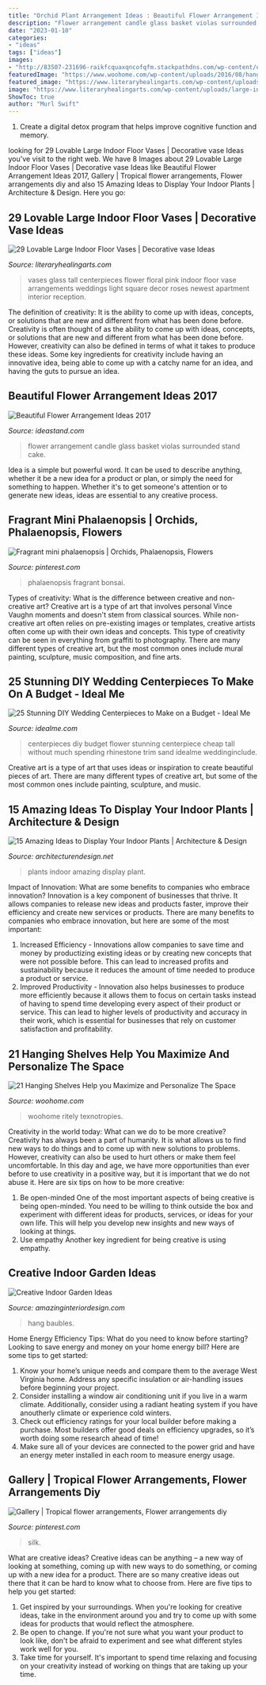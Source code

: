 ```yaml
---
title: "Orchid Plant Arrangement Ideas : Beautiful Flower Arrangement Ideas 2017"
description: "Flower arrangement candle glass basket violas surrounded stand cake"
date: "2023-01-10"
categories:
- "ideas"
tags: ["ideas"]
images:
- "http://83507-231696-raikfcquaxqncofqfm.stackpathdns.com/wp-content/uploads/2017/03/rhinestone-trim-hydrangea-centerpiece.jpg"
featuredImage: "https://www.woohome.com/wp-content/uploads/2016/08/hanging-shelf-for-small-space-21.jpg"
featured_image: "https://www.literaryhealingarts.com/wp-content/uploads/large-indoor-floor-vases-of-newest-ideas-on-tall-square-glass-vases-for-use-apartment-interior-throughout-tall-glass-vases-large-floral-centerpieces-indoor-wedding-reception-decor-light-pink.jpg"
image: "https://www.literaryhealingarts.com/wp-content/uploads/large-indoor-floor-vases-of-newest-ideas-on-tall-square-glass-vases-for-use-apartment-interior-throughout-tall-glass-vases-large-floral-centerpieces-indoor-wedding-reception-decor-light-pink.jpg"
ShowToc: true
author: "Murl Swift"
---
```



1. Create a digital detox program that helps improve cognitive function and memory.

	

		
looking for 29 Lovable Large Indoor Floor Vases | Decorative vase Ideas you've visit to the right web. We have 8 Images about 29 Lovable Large Indoor Floor Vases | Decorative vase Ideas like Beautiful Flower Arrangement Ideas 2017, Gallery | Tropical flower arrangements, Flower arrangements diy and also 15 Amazing Ideas to Display Your Indoor Plants | Architecture &amp; Design. Here you go:
		
    
## 29 Lovable Large Indoor Floor Vases | Decorative Vase Ideas

<img loading=lazy src="https://www.literaryhealingarts.com/wp-content/uploads/large-indoor-floor-vases-of-newest-ideas-on-tall-square-glass-vases-for-use-apartment-interior-throughout-tall-glass-vases-large-floral-centerpieces-indoor-wedding-reception-decor-light-pink.jpg" onerror="this.onerror=null;this.src='https://tse3.mm.bing.net/th?id=OIP.GqxtXYfO73AGiP7p9450WQHaLF&amp;pid=15.1';" alt="29 Lovable Large Indoor Floor Vases | Decorative vase Ideas">

_Source: literaryhealingarts.com_

>vases glass tall centerpieces flower floral pink indoor floor vase arrangements weddings light square decor roses newest apartment interior reception. 

	

The definition of creativity: It is the ability to come up with ideas, concepts, or solutions that are new and different from what has been done before.
Creativity is often thought of as the ability to come up with ideas, concepts, or solutions that are new and different from what has been done before. However, creativity can also be defined in terms of what it takes to produce these ideas. Some key ingredients for creativity include having an innovative idea, being able to come up with a catchy name for an idea, and having the guts to pursue an idea.

    
## Beautiful Flower Arrangement Ideas 2017

<img loading=lazy src="http://ideastand.com/wp-content/uploads/2016/06/flower-arrangement/47-flower-arrangement-ideas.jpg" onerror="this.onerror=null;this.src='https://tse1.mm.bing.net/th?id=OIP.uIs2VHDkVy6OpIOtapOymwHaLG&amp;pid=15.1';" alt="Beautiful Flower Arrangement Ideas 2017">

_Source: ideastand.com_

>flower arrangement candle glass basket violas surrounded stand cake. 

	

Idea is a simple but powerful word. It can be used to describe anything, whether it be a new idea for a product or plan, or simply the need for something to happen. Whether it's to get someone's attention or to generate new ideas, ideas are essential to any creative process.

    
## Fragrant Mini Phalaenopsis | Orchids, Phalaenopsis, Flowers

<img loading=lazy src="https://i.pinimg.com/736x/0a/62/68/0a6268ee8c7f9285571bdc4caea8ee28.jpg" onerror="this.onerror=null;this.src='https://tse1.mm.bing.net/th?id=OIP.YOSeL7pB05MX9_VBMZXyzgHaJ3&amp;pid=15.1';" alt="Fragrant mini phalaenopsis | Orchids, Phalaenopsis, Flowers">

_Source: pinterest.com_

>phalaenopsis fragrant bonsai. 

	

Types of creativity: What is the difference between creative and non-creative art?
Creative art is a type of art that involves personal Vince Vaughn moments and doesn't stem from classical sources. While non-creative art often relies on pre-existing images or templates, creative artists often come up with their own ideas and concepts. This type of creativity can be seen in everything from graffiti to photography. There are many different types of creative art, but the most common ones include mural painting, sculpture, music composition, and fine arts.

    
## 25 Stunning DIY Wedding Centerpieces To Make On A Budget - Ideal Me

<img loading=lazy src="http://83507-231696-raikfcquaxqncofqfm.stackpathdns.com/wp-content/uploads/2017/03/rhinestone-trim-hydrangea-centerpiece.jpg" onerror="this.onerror=null;this.src='https://tse1.mm.bing.net/th?id=OIP.QrlIiVpLb9TG3nKmq9l2hgHaLG&amp;pid=15.1';" alt="25 Stunning DIY Wedding Centerpieces to Make on a Budget - Ideal Me">

_Source: idealme.com_

>centerpieces diy budget flower stunning centerpiece cheap tall without much spending rhinestone trim sand idealme weddinginclude. 

	

Creative art is a type of art that uses ideas or inspiration to create beautiful pieces of art. There are many different types of creative art, but some of the most common ones include painting, sculpture, and music.

    
## 15 Amazing Ideas To Display Your Indoor Plants | Architecture &amp; Design

<img loading=lazy src="https://cdn.architecturendesign.net/wp-content/uploads/2015/07/AD-Amazing-Ideas-For-Indoor-Plants-10.jpg" onerror="this.onerror=null;this.src='https://tse3.mm.bing.net/th?id=OIP.RIDDRX2BG3RM1yilFetPjgHaLE&amp;pid=15.1';" alt="15 Amazing Ideas to Display Your Indoor Plants | Architecture &amp; Design">

_Source: architecturendesign.net_

>plants indoor amazing display plant. 

	

Impact of Innovation: What are some benefits to companies who embrace innovation?
Innovation is a key component of businesses that thrive. It allows companies to release new ideas and products faster, improve their efficiency and create new services or products. There are many benefits to companies who embrace innovation, but here are some of the most important: 
1. Increased Efficiency - Innovations allow companies to save time and money by productizing existing ideas or by creating new concepts that were not possible before. This can lead to increased profits and sustainability because it reduces the amount of time needed to produce a product or service. 
2. Improved Productivity - Innovation also helps businesses to produce more efficiently because it allows them to focus on certain tasks instead of having to spend time developing every aspect of their product or service. This can lead to higher levels of productivity and accuracy in their work, which is essential for businesses that rely on customer satisfaction and profitability.

    
## 21 Hanging Shelves Help You Maximize And Personalize The Space

<img loading=lazy src="https://www.woohome.com/wp-content/uploads/2016/08/hanging-shelf-for-small-space-21.jpg" onerror="this.onerror=null;this.src='https://tse4.mm.bing.net/th?id=OIP.xPlTZXScn94avev99yBzTwHaJ4&amp;pid=15.1';" alt="21 Hanging Shelves Help you Maximize and Personalize The Space">

_Source: woohome.com_

>woohome ritely texnotropies. 

	

Creativity in the world today: What can we do to be more creative?
Creativity has always been a part of humanity. It is what allows us to find new ways to do things and to come up with new solutions to problems. However, creativity can also be used to hurt others or make them feel uncomfortable. In this day and age, we have more opportunities than ever before to use creativity in a positive way, but it is important that we do not abuse it. Here are six tips on how to be more creative: 
1. Be open-minded
One of the most important aspects of being creative is being open-minded. You need to be willing to think outside the box and experiment with different ideas for products, services, or ideas for your own life. This will help you develop new insights and new ways of looking at things. 
2. Use empathy
Another key ingredient for being creative is using empathy.

    
## Creative Indoor Garden Ideas

<img loading=lazy src="http://www.amazinginteriordesign.com/wp-content/uploads/2020/09/2-11-623x1024.jpg" onerror="this.onerror=null;this.src='https://tse4.mm.bing.net/th?id=OIP.ZBhwvlhIERYrzhwZO_zY3QHaML&amp;pid=15.1';" alt="Creative Indoor Garden Ideas">

_Source: amazinginteriordesign.com_

>hang baubles. 

	

Home Energy Efficiency Tips: What do you need to know before starting?
Looking to save energy and money on your home energy bill? Here are some tips to get started: 
1. Know your home’s unique needs and compare them to the average West Virginia home. Address any specific insulation or air-handling issues before beginning your project. 
2. Consider installing a window air conditioning unit if you live in a warm climate. Additionally, consider using a radiant heating system if you have anoutherly climate or experience cold winters. 
3. Check out efficiency ratings for your local builder before making a purchase. Most builders offer good deals on efficiency upgrades, so it’s worth doing some research ahead of time! 
4. Make sure all of your devices are connected to the power grid and have an energy meter installed in each room to measure energy usage.

    
## Gallery | Tropical Flower Arrangements, Flower Arrangements Diy

<img loading=lazy src="https://i.pinimg.com/736x/48/4d/97/484d9797d1c3fd31b3713fb95b940507--tropical-flower-arrangements-silk-flower-arrangements.jpg" onerror="this.onerror=null;this.src='https://tse2.mm.bing.net/th?id=OIP.R5QlsUAGi5BOA7NehbzwywHaLH&amp;pid=15.1';" alt="Gallery | Tropical flower arrangements, Flower arrangements diy">

_Source: pinterest.com_

>silk. 

	

What are creative ideas?
Creative ideas can be anything – a new way of looking at something, coming up with new ways to do something, or coming up with a new idea for a product. There are so many creative ideas out there that it can be hard to know what to choose from. Here are five tips to help you get started: 
1) Get inspired by your surroundings. When you're looking for creative ideas, take in the environment around you and try to come up with some ideas for products that would reflect the atmosphere. 
2) Be open to change. If you're not sure what you want your product to look like, don't be afraid to experiment and see what different styles work well for you. 
3) Take time for yourself. It's important to spend time relaxing and focusing on your creativity instead of working on things that are taking up your time.


